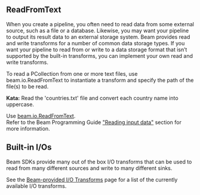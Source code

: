 <!--
  ~ Licensed to the Apache Software Foundation (ASF) under one
  ~ or more contributor license agreements.  See the NOTICE file
  ~ distributed with this work for additional information
  ~ regarding copyright ownership.  The ASF licenses this file
  ~ to you under the Apache License, Version 2.0 (the
  ~ "License"); you may not use this file except in compliance
  ~ with the License.  You may obtain a copy of the License at
  ~
  ~     http://www.apache.org/licenses/LICENSE-2.0
  ~
  ~ Unless required by applicable law or agreed to in writing, software
  ~ distributed under the License is distributed on an "AS IS" BASIS,
  ~ WITHOUT WARRANTIES OR CONDITIONS OF ANY KIND, either express or implied.
  ~ See the License for the specific language governing permissions and
  ~ limitations under the License.
  -->

ReadFromText
------------

When you create a pipeline, you often need to read data from some external source, such as a file
or a database. Likewise, you may want your pipeline to output its result data to an external
storage system. Beam provides read and write transforms for a number of common data storage types.
If you want your pipeline to read from or write to a data storage format that isn’t supported by
the built-in transforms, you can implement your own read and write transforms.

To read a PCollection from one or more text files, use beam.io.ReadFromText to instantiate a
transform and specify the path of the file(s) to be read.

**Kata:** Read the 'countries.txt' file and convert each country name into uppercase.

<div class="hint">
  Use <a href="https://beam.apache.org/releases/pydoc/current/apache_beam.io.textio.html#apache_beam.io.textio.ReadFromText">
  beam.io.ReadFromText</a>.
</div>

<div class="hint">
  Refer to the Beam Programming Guide
  <a href="https://beam.apache.org/documentation/programming-guide/#pipeline-io-reading-data">
    "Reading input data"</a> section for more information.
</div>

Built-in I/Os
-------------

Beam SDKs provide many out of the box I/O transforms that can be used to read from many different
sources and write to many different sinks.

See the [Beam-provided I/O Transforms](https://beam.apache.org/documentation/io/built-in/) page
for a list of the currently available I/O transforms.
